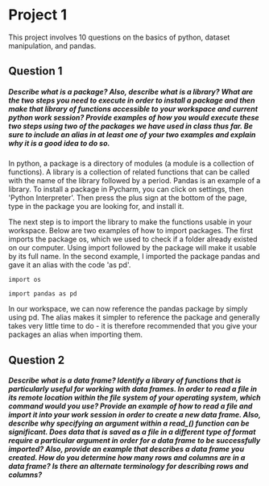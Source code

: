# Project 1

This project involves 10 questions on the basics of python, dataset manipulation, and pandas. 

## Question 1
##### Describe what is a package? Also, describe what is a library? What are the two steps you need to execute in order to install a package and then make that library of functions accessible to your workspace and current python work session? Provide examples of how you would execute these two steps using two of the packages we have used in class thus far. Be sure to include an alias in at least one of your two examples and explain why it is a good idea to do so.

In python, a package is a directory of modules (a module is a collection of functions). A library is a collection of related functions that can be called with the name of the library followed by a period. Pandas is an example of a library. To install a package in Pycharm, you can click on settings, then 'Python Interpreter'. Then press the plus sign at the bottom of the page, type in the package you are looking for, and install it. 

The next step is to import the library to make the functions usable in your workspace. Below are two examples of how to import packages. The first imports the package os, which we used to check if a folder already existed on our computer. Using import followed by the package will make it usable by its full name. In the second example, I imported the package pandas and gave it an alias with the code 'as pd'. 
```
import os

import pandas as pd
```
In our workspace, we can now reference the pandas package by simply using pd. The alias makes it simpler to reference the package and generally takes very little time to do - it is therefore recommended that you give your packages an alias when importing them.


## Question 2
##### Describe what is a data frame? Identify a library of functions that is particularly useful for working with data frames. In order to read a file in its remote location within the file system of your operating system, which command would you use? Provide an example of how to read a file and import it into your work session in order to create a new data frame. Also, describe why specifying an argument within a read_() function can be significant. Does data that is saved as a file in a different type of format require a particular argument in order for a data frame to be successfully imported? Also, provide an example that describes a data frame you created. How do you determine how many rows and columns are in a data frame? Is there an alternate terminology for describing rows and columns?
